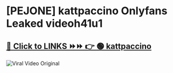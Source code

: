 
 # [PEJONE] kattpaccino Onlyfans Leaked videoh41u1

## <h2><a href="https://clipsfans.com/kattpaccino&ref=git">🔗 Click to LINKS ⏩⏩ 👉 🟢 kattpaccino </a></h2>

<a href="https://clipsfans.com/kattpaccino&ref=git" rel="nofollow" data-target="animated-image.originalLink"><img src="https://i.ibb.co.com/xMMVF88/686577567.gif" alt="Viral Video Original" style="max-width: 100%; display: inline-block;" data-target="animated-image.originalImage"></a>

